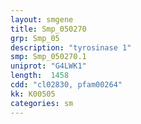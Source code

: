```yaml
---
layout: smgene
title: Smp_050270
grp: Smp_05
description: "tyrosinase 1"
smp: Smp_050270.1
uniprot: "G4LWK1"
length:  1458
cdd: "cl02830, pfam00264"
kk: K00505
categories: sm
---
```

